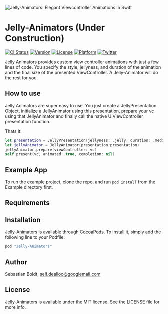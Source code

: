![Jelly-Animators: Elegant Viewcontroller Animations in Swift](https://raw.githubusercontent.com/SebastianBoldt/Jelly-Animators/develop/Github/Jelly-Animators.png)

# Jelly-Animators (Under Construction)
[![CI Status](https://travis-ci.org/SebastianBoldt/Jelly-Animators.svg?style=flat)](https://travis-ci.org/SebastianBoldt/Jelly-Animators)
[![Version](https://img.shields.io/cocoapods/v/Jelly-Animators.svg?style=flat)](http://cocoapods.org/pods/Jelly-Animators)
[![License](https://img.shields.io/cocoapods/l/Jelly-Animators.svg?style=flat)](http://cocoapods.org/pods/Jelly-Animators)
[![Platform](https://img.shields.io/cocoapods/p/Jelly-Animators.svg?style=flat)](http://cocoapods.org/pods/Jelly-Animators)
[![Twitter](https://img.shields.io/badge/twitter-@sebastianboldt-blue.svg?style=flat)](http://twitter.com/sebastianboldt)

Jelly Animators provides custom view controller animations with just a few lines of code.
You specify the style, jellyness, and duration of the animation and the final size of the presented ViewController.
A Jelly-Animator will do the rest for you.

## How to use 

Jelly Animators are super easy to use. You just create a JellyPresentation Object,
initialize a JellyAnimator using this presentation, prepare your vc using that JellyAnimator 
and finally call the native UIViewController presentation function.

Thats it.

```swift
let presentation = JellyPresentation(jellyness: .jelly, duration: .medium, direction: .left, style: .slidein)
let jellyAnimator = JellyAnimator(presentation:presentation)
jellyAnimator.prepare(viewController: vc)
self.present(vc, animated: true, completion: nil)
```

## Example App

To run the example project, clone the repo, and run `pod install` from the Example directory first.

## Requirements

## Installation

Jelly-Animators is available through [CocoaPods](http://cocoapods.org). To install
it, simply add the following line to your Podfile:

```ruby
pod "Jelly-Animators"
```

## Author

Sebastian Boldt, self.dealloc@googlemail.com

## License

Jelly-Animators is available under the MIT license. See the LICENSE file for more info.
